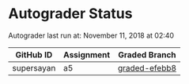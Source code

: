 # Autograder Status
Autograder last run at: November 11, 2018 at 02:40

| GitHub ID | Assignment | Graded Branch |
|-----------|------------|---------------|
| supersayan | a5 | [graded-efebb8](https://github.com/Fall2018COMP401-001/a5-supersayan/tree/graded-efebb8) | 
